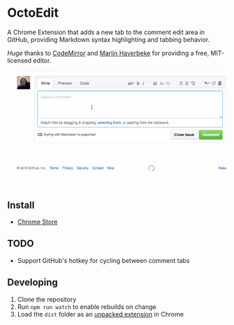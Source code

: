 # OctoEdit

A Chrome Extension that adds a new tab to the comment edit area in GitHub, providing Markdown syntax highlighting and tabbing behavior.

_Huge_ thanks to [CodeMirror](https://codemirror.net/) and [Marijn Haverbeke](https://github.com/marijnh) for providing a free, MIT-licensed editor.

![demo](example.gif)

## Install

- [Chrome Store](https://chrome.google.com/webstore/detail/octoedit/ecnglinljpjkbgmdpeiglonddahpbkeb)

## TODO

- Support GitHub's hotkey for cycling between comment tabs

## Developing

1. Clone the repository
2. Run `npm run watch` to enable rebuilds on change
3. Load the `dist` folder as an [unpacked extension](https://developer.chrome.com/extensions/getstarted#unpacked) in Chrome
